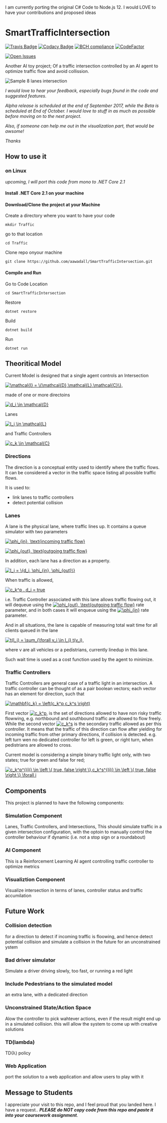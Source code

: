 I am currently porting the original C# Code to Node.js 12.
I would LOVE to have your contributions and proposed ideas 

# SmartTrafficIntersection

[![Travis Badge](https://travis-ci.com/aawadall/SmartTrafficIntersection.svg?branch=master)](https://travis-ci.com/aawadall/SmartTrafficIntersection.svg?branch=master)
[![Codacy Badge](https://api.codacy.com/project/badge/Grade/69d126b53d6144aaa5b622e926f0cf2a)](https://www.codacy.com/app/aawadall/SmartTrafficIntersection?utm_source=github.com&utm_medium=referral&utm_content=aawadall/SmartTrafficIntersection&utm_campaign=badger)
[![BCH compliance](https://bettercodehub.com/edge/badge/aawadall/SmartTrafficIntersection?branch=master)](https://bettercodehub.com/)
[![CodeFactor](https://www.codefactor.io/repository/github/aawadall/smarttrafficintersection/badge)](https://www.codefactor.io/repository/github/aawadall/smarttrafficintersection)

[![Open Issues](https://img.shields.io/github/issues/aawadall/SmartTrafficIntersection.svg)](https://img.shields.io/github/issues/aawadall/SmartTrafficIntersection.svg)

Another AI toy project; Of a traffic intersection controlled by an AI agent to optimize traffic flow and avoid collission. 

![Sample 8 lanes intersection](https://github.com/aawadall/SmartTrafficIntersection/blob/master/GRrTr.png)

_I would love to hear your feedback, especially bugs found in the code and suggested features._ 

_Alpha release is scheduled at the end of September 2017, while the Beta is scheduled at End of October. I would love to stuff in as much as possible before moving on to the next project._ 

_Also, if someone can help me out in the visualization part, that would be awsome!_

_Thanks_ 

## How to use it
### on Linux
_upcoming, I will port this code from mono to .NET Core 2.1_

#### Install .NET Core 2.1 on your machine

#### Download/Clone the project at your Machine 
Create a directory where you want to have your code 

`mkdir Traffic`

go to that location 

`cd Traffic`

Clone repo onyour machine 

`git clone https://github.com/aawadall/SmartTrafficIntersection.git`

#### Compile and Run
Go to Code Location

`cd SmartTrafficIntersection`

Restore

`dotnet restore`

Build

`dotnet build`

Run

`dotnet run`

## Theoritical Model 

Current Model is designed that a single agent  controls an Intersection 

<a href="https://www.codecogs.com/eqnedit.php?latex=\mathcal{I}&space;=&space;\{\mathcal{D},\mathcal{L},\mathcal{C}\}" target="_blank"><img src="https://latex.codecogs.com/gif.latex?\mathcal{I}&space;=&space;\{\mathcal{D},\mathcal{L},\mathcal{C}\}," title="\mathcal{I} = \{\mathcal{D},\mathcal{L},\mathcal{C}\}," /></a>

made of one or more directoins 

<a href="https://www.codecogs.com/eqnedit.php?latex=d_i&space;\in&space;\mathcal{D}" target="_blank"><img src="https://latex.codecogs.com/gif.latex?d_i&space;\in&space;\mathcal{D}," title="d_i \in \mathcal{D}" /></a> 

Lanes 

<a href="https://www.codecogs.com/eqnedit.php?latex=l_j&space;\in&space;\mathcal{L}" target="_blank"><img src="https://latex.codecogs.com/gif.latex?l_j&space;\in&space;\mathcal{L}," title="l_j \in \mathcal{L}" /></a>

and Traffic Controllers 

<a href="https://www.codecogs.com/eqnedit.php?latex=c_k&space;\in&space;\mathcal{C}" target="_blank"><img src="https://latex.codecogs.com/gif.latex?c_k&space;\in&space;\mathcal{C}." title="c_k \in \mathcal{C}" /></a>

### Directions 

The direction is a conceptual entity used to identify where the traffic flows. It can be considered a vector in the traffic space listing all possible traffic flows.

It is used to:
* link lanes to traffic controllers
* detect potential collision 

### Lanes 
A lane is the physical lane, where traffic lines up. It contains a queue simulator with two parameters 

<a href="https://www.codecogs.com/eqnedit.php?latex=\phi_{in},&space;\text{incoming&space;traffic&space;flow}" target="_blank"><img src="https://latex.codecogs.com/gif.latex?\phi_{in},&space;\text{incoming&space;traffic&space;flow}" title="\phi_{in}, \text{incoming traffic flow}" /></a>

<a href="https://www.codecogs.com/eqnedit.php?latex=\phi_{in},&space;\text{incoming&space;traffic&space;flow}" target="_blank"><img src="https://latex.codecogs.com/gif.latex?\phi_{out},&space;\text{outgoing&space;traffic&space;flow}" title="\phi_{out}, \text{outgoing traffic flow}" /></a>

In addition, each lane has a direction as a property.

<a href="https://www.codecogs.com/eqnedit.php?latex=l_j&space;=&space;\{d_i,&space;\phi_{in},&space;\phi_{out}\}" target="_blank"><img src="https://latex.codecogs.com/gif.latex?l_j&space;=&space;\{d_i,&space;\phi_{in},&space;\phi_{out}\}" title="l_j = \{d_i, \phi_{in}, \phi_{out}\}" /></a>

When traffic is allowed,

<a href="https://www.codecogs.com/eqnedit.php?latex=c_k^p&space;.&space;d_i&space;=&space;true" target="_blank"><img src="https://latex.codecogs.com/gif.latex?c_k^p&space;.&space;d_i&space;=&space;true" title="c_k^p . d_i = true" /></a>

i.e. Traffic Controller associated with this lane allows traffic flowing out, it will dequeue using the 
<a href="https://www.codecogs.com/eqnedit.php?latex=\phi_{in},&space;\text{incoming&space;traffic&space;flow}" target="_blank"><img src="https://latex.codecogs.com/gif.latex?\phi_{out}" title="\phi_{out}, \text{outgoing traffic flow}" /></a>
rate parameter, and in both cases it will enqueue using the 
<a href="https://www.codecogs.com/eqnedit.php?latex=\phi_{in},&space;\text{incoming&space;traffic&space;flow}" target="_blank"><img src="https://latex.codecogs.com/gif.latex?\phi_{in}" title="\phi_{in}" /></a>
rate parameter.

And in all situations, the lane is capable of measuring total wait time for all clients queued in the lane 

<a href="https://www.codecogs.com/eqnedit.php?latex=t(l_j)&space;=&space;\sum_{\forall&space;v_i&space;\in&space;l_j}&space;t(v_i)," target="_blank"><img src="https://latex.codecogs.com/gif.latex?t(l_j)&space;=&space;\sum_{\forall&space;v_i&space;\in&space;l_j}&space;t(v_i)," title="t(l_j) = \sum_{\forall v_i \in l_j} t(v_i)," /></a>

where v are all vehicles or a pedistrians, currently linedup in this lane.

Such wait time is used as a cost function used by the agent to minimize.  

### Traffic Controllers 
Traffic Controllers are general case of a traffic light in an intersection. A traffic controller can be thought of as a pair boolean vectors; each vector has an element for direction, such that 

<a href="https://www.codecogs.com/eqnedit.php?latex=\mathbf{c_k}&space;=&space;\left(c_k^p&space;,&space;c_k^p&space;\right)" target="_blank"><img src="https://latex.codecogs.com/gif.latex?\mathbf{c_k}&space;=&space;\left(c_k^p&space;&space;c_k^s&space;\right)" title="\mathbf{c_k} = \left(c_k^p  c_k^s \right)" /></a>

First vector <a href="https://www.codecogs.com/eqnedit.php?latex=c_k^p" target="_blank"><img src="https://latex.codecogs.com/gif.latex?c_k^p" title="c_k^p" /></a>, is the set of directions allowed to have non risky traffic flowwing, e.g. northbound and southbound traffic are allowed to flow freely. While the second vector <a href="https://www.codecogs.com/eqnedit.php?latex=c_k^s" target="_blank"><img src="https://latex.codecogs.com/gif.latex?c_k^s" title="c_k^s" /></a> is the secondary traffic allowed as per this controller. It means that the traffic of this direction can flow after yielding for incoming traffic from other primary directions, if collision is detected. e.g. left turn wen no dedicated controller for left is green, or right turn, when pedistrians are allowed to cross.

Current model is considering a simple binary traffic light only, with two states; true for green and false for red; 

<a href="https://www.codecogs.com/eqnedit.php?latex=c_k^p^{(i)}&space;\in&space;\left&space;\{&space;true,&space;false&space;\right&space;\},c_k^s^{(i)}&space;\in&space;\left&space;\{&space;true,&space;false&space;\right&space;\}&space;\forall&space;i" target="_blank"><img src="https://latex.codecogs.com/gif.latex?c_k^p^{(i)}&space;\in&space;\left&space;\{&space;true,&space;false&space;\right&space;\},c_k^s^{(i)}&space;\in&space;\left&space;\{&space;true,&space;false&space;\right&space;\}&space;\forall&space;i" title="c_k^p^{(i)} \in \left \{ true, false \right \},c_k^s^{(i)} \in \left \{ true, false \right \} \forall i" /></a>

## Components
This project is planned to have the following components:

### Simulation Component
Lanes, Traffic Controllers, and Intersections, This should simulate traffic in a given intersection configuration, with the optoin to manually control the controller behaviour if dynamic (i.e. not a stop sign or a roundabout)
<Complete>

### AI Component
This is a Reinforcement Learning AI agent controlling traffic controller to optimize metrics 
<Complete>

### Visualiztion Component  
Visualize intersection in terms of lanes, controller status and traffic accumilation 
<Pending>

## Future Work
### Collision detection 
for a direction to detect if incoming traffic is floowing, and hence detect potential collision and simulate a collision in the future for an unconstrained ystem

### Bad driver simulator
Simulate a driver driving slowly, too fast, or running a red light 

### Include Pedestrians to the simulated model 
an extra lane, with a dedicated direction 

### Unconstrained State/Action Space
Alow the controller to pick wahtever actions, even if the result might end up in a simulated collision. this will allow the system to come up with creative solutions


### TD(lambda)
TD(&lambda;) policy 

### Web Application
port the solution to a web application and allow users to play with it

## Message to Students
I appreciate your visit to this repo, and I feel proud that you landed here.
I have a request.. **_PLEASE do NOT copy code from this repo and paste it into your coursework assignment_**. 

